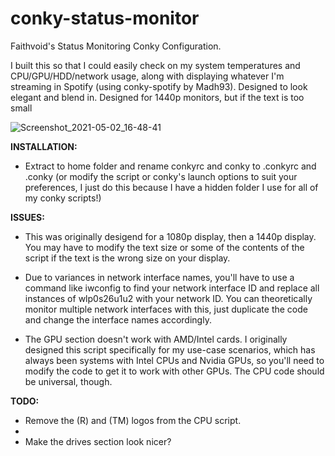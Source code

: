 # conky-status-monitor
Faithvoid's Status Monitoring Conky Configuration.

I built this so that I could easily check on my system temperatures and CPU/GPU/HDD/network usage, along with displaying whatever I'm streaming in Spotify (using conky-spotify by Madh93). Designed to look elegant and blend in. Designed for 1440p monitors, but if the text is too small

![Screenshot_2021-05-02_16-48-41](https://user-images.githubusercontent.com/56975081/116827339-7c93b180-ab66-11eb-8aa6-52d0bbaccc34.png)


**INSTALLATION:**
- Extract to home folder and rename conkyrc and conky to .conkyrc and .conky (or modify the script or conky's launch options to suit your preferences, I just do this because I have a hidden folder I use for all of my conky scripts!)

**ISSUES:**
- This was originally desigend for a 1080p display, then a 1440p display. You may have to modify the text size or some of the contents of the script if the text is the wrong size on your display.

- Due to variances in network interface names, you'll have to use a command like iwconfig to find your network interface ID and replace all instances of wlp0s26u1u2 with your network ID. You can theoretically monitor multiple network interfaces with this, just duplicate the code and change the interface names accordingly.

- The GPU section doesn't work with AMD/Intel cards. I originally designed this script specifically for my use-case scenarios, which has always been systems with Intel CPUs and Nvidia GPUs,  so you'll need to modify the code to get it to work with other GPUs. The CPU code should be universal, though.


**TODO:**
- Remove the (R) and (TM) logos from the CPU script.
- 
- Make the drives section look nicer?
